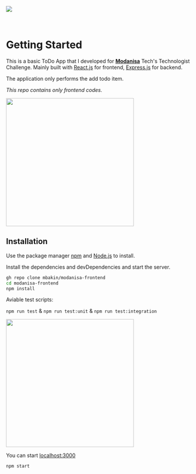 <img src="https://user-images.githubusercontent.com/68995469/140025718-126bb88d-4f23-4ab5-98d4-4e7522dbbff6.png">
<br>

<br>

<br>

# Getting Started

This is a basic ToDo App that I developed for [**Modanisa**](https://www.modanisa.com/) Tech's Technologist Challenge. Mainly built with [React.js]() for frontend, [Express.js]() for backend. 

The application only performs the add todo item.

_This repo contains only frontend codes._

<img src="https://user-images.githubusercontent.com/68995469/140023960-a0626249-323d-4ba9-b1b0-a0299174c657.gif" height="350" >

## Installation

Use the package manager [npm](https://www.npmjs.com/) and [Node.js](https://nodejs.org/) to install.

Install the dependencies and devDependencies and start the server.


```bash
gh repo clone mbakin/modanisa-frontend
cd modanisa-frontend
npm install
```
Aviable test scripts:

`npm run test` & `npm run test:unit` & `npm run test:integration` 

<img src="https://user-images.githubusercontent.com/68995469/140024401-3aaca7d5-2641-45c0-9bd2-c39ae971b7d7.gif" height="350">

You can start [localhost:3000](localhost:3000)

`npm start`






